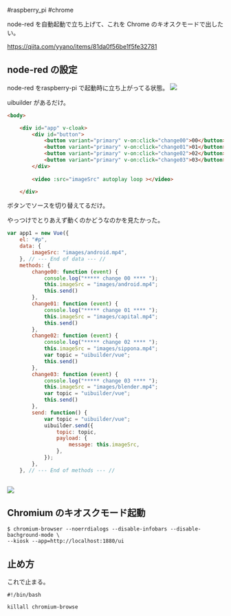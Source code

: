 #raspberry_pi  #chrome 


node-red を自動起動で立ち上げて、これを Chrome のキオスクモードで出したい。

https://qiita.com/yyano/items/81da0f56be1f5fe32781


## node-red の設定

node-red をraspberry-pi で起動時に立ち上がってる状態。
![](image-kn89z1je.png)

uibuilder があるだけ。

```html
<body>

    <div id="app" v-cloak>
        <div id="button">
            <button variant="primary" v-on:click="change00">00</button>
            <button variant="primary" v-on:click="change01">01</button>
            <button variant="primary" v-on:click="change02">02</button>
            <button variant="primary" v-on:click="change03">03</button>
        </div>
    
        <video :src="imageSrc" autoplay loop ></video>

    </div>
```

ボタンでソースを切り替えてるだけ。

やっつけでとりあえず動くのかどうなのかを見たかった。

```js
var app1 = new Vue({
	el: "#p",
	data: {
		imageSrc: "images/android.mp4",
	}, // --- End of data --- //
	methods: {
		change00: function (event) {
			console.log("***** change 00 **** ");
			this.imageSrc = "images/android.mp4";
			this.send()
		},
		change01: function (event) {
			console.log("***** change 01 **** ");
			this.imageSrc = "images/capital.mp4";
			this.send()
		},
		change02: function (event) {
			console.log("***** change 02 **** ");
			this.imageSrc = "images/sippona.mp4";
			var topic = "uibuilder/vue";
			this.send()
		},
		change03: function (event) {
			console.log("***** change 03 **** ");
			this.imageSrc = "images/blender.mp4";
			var topic = "uibuilder/vue";
			this.send()
		},
		send: function() {
			var topic = "uibuilder/vue";
			uibuilder.send({
				topic: topic,
				payload: {
					message: this.imageSrc,
				},
			});
		},
	}, // --- End of methods --- //
    
```

![](image-kn8a0vix.png)


## Chromium のキオスクモード起動
```shell
$ chromium-browser --noerrdialogs --disable-infobars --disable-bachground-mode \
--kiosk --app=http://localhost:1880/ui
```

## 止め方

これで止まる。

```shell
#!/bin/bash

killall chromium-browse
```
